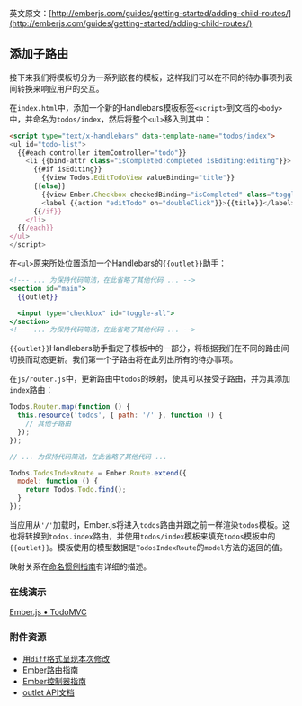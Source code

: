 英文原文：[http://emberjs.com/guides/getting-started/adding-child-routes/](http://emberjs.com/guides/getting-started/adding-child-routes/)

## 添加子路由

接下来我们将模板切分为一系列嵌套的模板，这样我们可以在不同的待办事项列表间转换来响应用户的交互。

在`index.html`中，添加一个新的Handlebars模板标签`<script>`到文档的`<body>`中，并命名为`todos/index`，然后将整个`<ul>`移入到其中：

```html
<script type="text/x-handlebars" data-template-name="todos/index">
<ul id="todo-list">
  {{#each controller itemController="todo"}}
    <li {{bind-attr class="isCompleted:completed isEditing:editing"}}>
      {{#if isEditing}}
        {{view Todos.EditTodoView valueBinding="title"}}
      {{else}}
        {{view Ember.Checkbox checkedBinding="isCompleted" class="toggle"}}
        <label {{action "editTodo" on="doubleClick"}}>{{title}}</label><button {{action "removeTodo"}} class="destroy"></button>
      {{/if}}
    </li>
  {{/each}}
</ul>
</script>
```

在`<ul>`原来所处位置添加一个Handlebars的`{{outlet}}`助手：


```handlebars
<!--- ... 为保持代码简洁，在此省略了其他代码 ... -->
<section id="main">
  {{outlet}}

  <input type="checkbox" id="toggle-all">
</section>
<!--- ... 为保持代码简洁，在此省略了其他代码 ... -->
```

`{{outlet}}`Handlebars助手指定了模板中的一部分，将根据我们在不同的路由间切换而动态更新。我们第一个子路由将在此列出所有的待办事项。

在`js/router.js`中，更新路由中`todos`的映射，使其可以接受子路由，并为其添加`index`路由：

```javascript
Todos.Router.map(function () {
  this.resource('todos', { path: '/' }, function () {
    // 其他子路由
  });
});

// ... 为保持代码简洁，在此省略了其他代码 ...

Todos.TodosIndexRoute = Ember.Route.extend({
  model: function () {
    return Todos.Todo.find();
  }
});
```

当应用从`'/'`加载时，Ember.js将进入`todos`路由并跟之前一样渲染`todos`模板。这也将转换到`todos.index`路由，并使用`todos/index`模板来填充`todos`模板中的`{{outlet}}`。模板使用的模型数据是`TodosIndexRoute`的`model`方法的返回的值。

映射关系在[命名惯例指南](/guides/concepts/naming-conventions)有详细的描述。

### 在线演示

<a class="jsbin-embed" href="http://jsbin.com/ogelup/2/embed?live">Ember.js • TodoMVC</a><script src="http://static.jsbin.com/js/embed.js"></script>

### 附件资源

  * [用`diff`格式呈现本次修改](https://github.com/emberjs/quickstart-code-sample/commit/ddcb1b480837144c4051d098c476811de81beded)
  * [Ember路由指南](/guides/routing)
  * [Ember控制器指南](/guides/controllers)
  * [outlet API文档](http://emberjs.com/api/classes/Ember.Handlebars.helpers.html#method_outlet)
